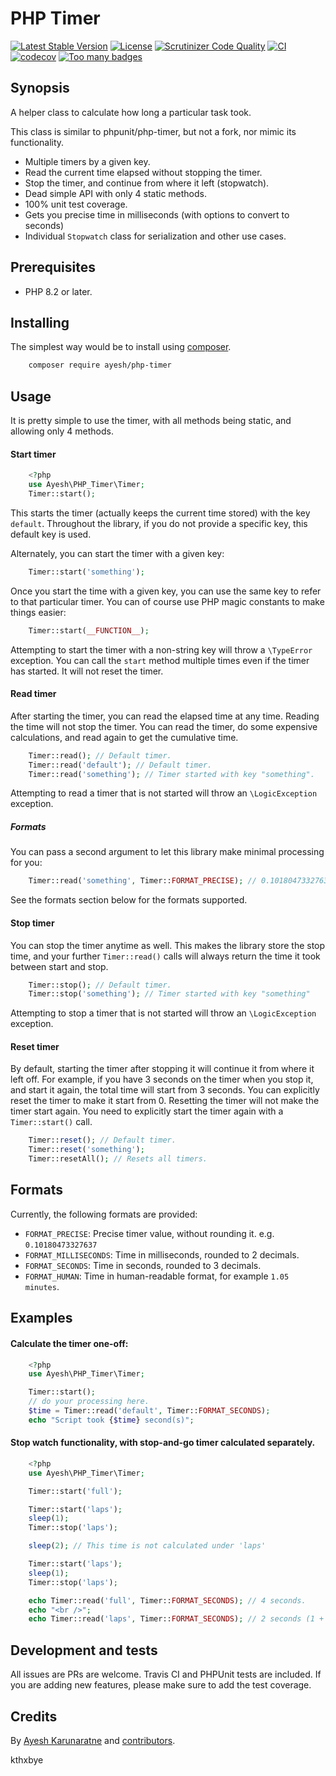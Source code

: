 # PHP Timer

[![Latest Stable Version](https://poser.pugx.org/ayesh/php-timer/v/stable)](https://packagist.org/packages/ayesh/php-timer) [![License](https://poser.pugx.org/ayesh/php-timer/license)](https://packagist.org/packages/ayesh/php-timer)  [![Scrutinizer Code Quality](https://scrutinizer-ci.com/g/Ayesh/php-timer/badges/quality-score.png?b=master)](https://scrutinizer-ci.com/g/Ayesh/php-timer/?branch=master) [![CI](https://github.com/Ayesh/php-timer/workflows/CI/badge.svg)](https://github.com/Ayesh/php-timer/actions)  [![codecov](https://codecov.io/gh/Ayesh/php-timer/branch/master/graph/badge.svg)](https://codecov.io/gh/Ayesh/php-timer) [![Too many badges](https://img.shields.io/badge/style-too_many-brightgreen.svg?style=toomany&label=badges)](https://github.com/Ayesh/php-timer)

## Synopsis
A helper class to calculate how long a particular task took.

This class is similar to phpunit/php-timer, but not a fork, nor mimic its functionality.

 - Multiple timers by a given key.
 - Read the current time elapsed without stopping the timer.
 - Stop the timer, and continue from where it left (stopwatch).
 - Dead simple API with only 4 static methods.
 - 100% unit test coverage.
 - Gets you precise time in milliseconds (with options to convert to seconds)
 - Individual `Stopwatch` class for serialization and other use cases.

## Prerequisites

 - PHP 8.2 or later.

## Installing

The simplest way would be to install using [composer](https://getcomposer.org).

```bash
    composer require ayesh/php-timer
```

## Usage

It is pretty simple to use the timer, with all methods being static, and allowing only 4 methods.

#### Start timer
```php
    <?php
    use Ayesh\PHP_Timer\Timer;
    Timer::start();
````
This starts the timer (actually keeps the current time stored) with the key `default`. Throughout the library, if you do not provide a specific key, this default key is used.

Alternately, you can start the timer with a given key:
```php
    Timer::start('something');
```
Once you start the time with a given key, you can use the same key to refer to that particular timer.
You can of course use PHP magic constants to make things easier:
```php
    Timer::start(__FUNCTION__);
```
Attempting to start the timer with a non-string key will throw a `\TypeError` exception.
You can call the `start` method multiple times even if the timer has started. It will not reset the timer.

#### Read timer

After starting the timer, you can read the elapsed time at any time. Reading the time will not stop the timer. You can read the timer, do some expensive calculations, and read again to get the cumulative time.

```php
    Timer::read(); // Default timer.
    Timer::read('default'); // Default timer.
    Timer::read('something'); // Timer started with key "something".
```

Attempting to read a timer that is not started will throw an `\LogicException` exception.

##### Formats

You can pass a second argument to let this library make minimal processing for you:

```php
    Timer::read('something', Timer::FORMAT_PRECISE); // 0.10180473327637
```

See the formats section below for the formats supported.

#### Stop timer

You can stop the timer anytime as well. This makes the library store the stop time, and your further `Timer::read()` calls will always return the time it took between start and stop.

```php
    Timer::stop(); // Default timer.
    Timer::stop('something'); // Timer started with key "something"
```

Attempting to stop a timer that is not started will throw an `\LogicException` exception.

#### Reset timer

By default, starting the timer after stopping it will continue it from where it left off. For example, if you have 3 seconds on the timer when you stop it, and start it again, the total time will start from 3 seconds. You can explicitly reset the timer to make it start from 0.
Resetting the timer will not make the timer start again. You need to explicitly start the timer again with a `Timer::start()` call.

```php
    Timer::reset(); // Default timer.
    Timer::reset('something');
    Timer::resetAll(); // Resets all timers.
```

## Formats

Currently, the following formats are provided:

 - `FORMAT_PRECISE`: Precise timer value, without rounding it. e.g. `0.10180473327637`
 - `FORMAT_MILLISECONDS`:  Time in milliseconds, rounded to 2 decimals.
 - `FORMAT_SECONDS`: Time in seconds, rounded to 3 decimals.
 - `FORMAT_HUMAN`: Time in human-readable format, for example `1.05 minutes`.

## Examples

#### Calculate the timer one-off:
```php
    <?php
    use Ayesh\PHP_Timer\Timer;

    Timer::start();
    // do your processing here.
    $time = Timer::read('default', Timer::FORMAT_SECONDS);
    echo "Script took {$time} second(s)";
````

#### Stop watch functionality, with stop-and-go timer calculated separately.

```php
    <?php
    use Ayesh\PHP_Timer\Timer;

    Timer::start('full');

    Timer::start('laps');
    sleep(1);
    Timer::stop('laps');

    sleep(2); // This time is not calculated under 'laps'

    Timer::start('laps');
    sleep(1);
    Timer::stop('laps');

    echo Timer::read('full', Timer::FORMAT_SECONDS); // 4 seconds.
    echo "<br />";
    echo Timer::read('laps', Timer::FORMAT_SECONDS); // 2 seconds (1 + 1)
````

## Development and tests

All issues are PRs are welcome. Travis CI and PHPUnit tests are included. If you are adding new features, please make sure to add the test coverage.

## Credits
By [Ayesh Karunaratne](https://aye.sh) and [contributors](https://github.com/Ayesh/php-timer/graphs/contributors).

kthxbye

